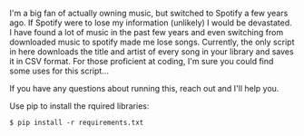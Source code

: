 I'm a big fan of actually owning music, but switched to Spotify a few years ago.
If Spotify were to lose my information (unlikely) I would be devastated. I have found
a lot of music in the past few years and even switching from downloaded music to spotify
made me lose songs. Currently, the only script in here downloads the title and artist of
every song in your library and saves it in CSV format. For those proficient at coding,
I'm sure you could find some uses for this script...


If you have any questions about running this, reach out and I'll help you.

Use pip to install the rquired libraries:
```shell
$ pip install -r requirements.txt
```
